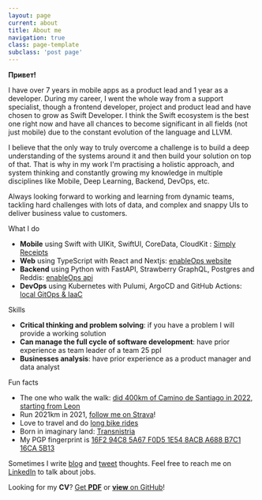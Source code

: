 ```yaml
---
layout: page
current: about
title: About me
navigation: true
class: page-template
subclass: 'post page'
---
```


**Привет!**

I have over 7 years in mobile apps as a product lead and 1 year as a developer. During my career, I went the whole way from a support specialist, though a frontend developer, project and product lead and have chosen to grow as Swift Developer. I think the Swift ecosystem is the best one right now and have all chances to become significant in all fields (not just mobile) due to the constant evolution of the language and LLVM.

I believe that the only way to truly overcome a challenge is to build a deep understanding of the systems around it and then build your solution on top of that. That is why in my work I'm practising a holistic approach, and system thinking and constantly growing my knowledge in multiple disciplines like Mobile, Deep Learning, Backend, DevOps, etc.

Always looking forward to working and learning from dynamic teams, tackling hard challenges with lots of data, and complex and snappy UIs to deliver business value to customers.

What I do
- **Mobile** using Swift with UIKit, SwiftUI, CoreData, CloudKit : [Simply Receipts](https://github.com/AndreiChenchik/receipt)
- **Web** using TypeScript with React and Nextjs: [enableOps website](https://github.com/enableops/enableops.github.io/tree/main/src/components)
- **Backend** using Python with FastAPI, Strawberry GraphQL, Postgres and Reddis: [enableOps api](https://github.com/enableops/api-service)
- **DevOps** using Kubernetes with Pulumi, ArgoCD and GitHub Actions: [local GitOps & IaaC](https://github.com/AndreiChenchik/local-cluster)

Skills
- **Critical thinking and problem solving**: if you have a problem I will provide a working solution
- **Can manage the full cycle of software development**: have prior experience as team leader of a team 25 ppl
- **Businesses analysis**: have prior experience as a product manager and data analyst

Fun facts
- The one who walk the walk: [did 400km of Camino de Santiago in 2022, starting from Leon](https://storyteller.fit/album/384)
- Run 2021km in 2021, [follow me on Strava](https://www.strava.com/athletes/44250763)!
- Love to travel and do [long bike rides](https://www.strava.com/activities/4836441053)
- Born in imaginary land: [Transnistria](https://en.wikipedia.org/wiki/Transnistria)
- My PGP fingerprint is [16F2 94C8 5A67 F0D5 1E54 8ACB A688 B7C1 16CA 5B13](https://github.com/AndreiChenchik/AndreiChenchik/blob/main/andrei.asc) 


Sometimes I write [blog](https://chenchik.me) and [tweet](https://twitter.com/AndreiChenchik) thoughts. Feel free to reach me on [LinkedIn](https://www.linkedin.com/in/achenchik/) to talk about jobs. 


Looking for my **CV**? [Get **PDF**](https://github.com/AndreiChenchik/AndreiChenchik/raw/main/cv/AndreiChenchik-CV.pdf) or [**view** on GitHub](https://github.com/AndreiChenchik/AndreiChenchik/blob/main/cv/AndreiChenchik-CV.md)!


